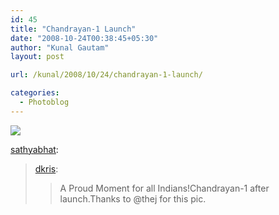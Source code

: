 ```yaml
---
id: 45
title: "Chandrayan-1 Launch"
date: "2008-10-24T00:38:45+05:30"
author: "Kunal Gautam"
layout: post

url: /kunal/2008/10/24/chandrayan-1-launch/

categories:
  - Photoblog
---
```


![](/post/45/chandrayaan.jpg)

[sathyabhat](http://sathyabhat.tumblr.com/post/55998886/dkris-a-proud-moment-for-all-indians-chandrayan-1):

> [dkris](http://dkris.tumblr.com/post/55824874/a-proud-moment-for-all-indians-chandrayan-1-after):
>
> > A Proud Moment for all Indians!Chandrayan-1 after launch.Thanks to @thej for this pic.
